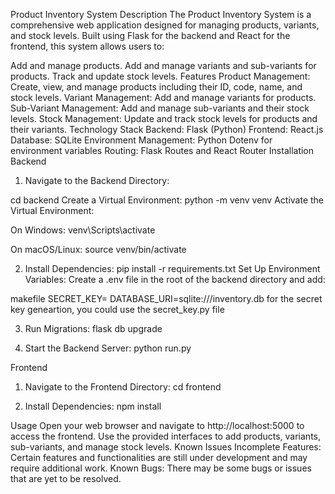 Product Inventory System
Description
The Product Inventory System is a comprehensive web application designed for managing products, variants, and stock levels. Built using Flask for the backend and React for the frontend, this system allows users to:

Add and manage products.
Add and manage variants and sub-variants for products.
Track and update stock levels.
Features
Product Management: Create, view, and manage products including their ID, code, name, and stock levels.
Variant Management: Add and manage variants for products.
Sub-Variant Management: Add and manage sub-variants and their stock levels.
Stock Management: Update and track stock levels for products and their variants.
Technology Stack
Backend: Flask (Python)
Frontend: React.js
Database: SQLite
Environment Management: Python Dotenv for environment variables
Routing: Flask Routes and React Router
Installation
Backend
1. Navigate to the Backend Directory:

cd backend
Create a Virtual Environment:
python -m venv venv
Activate the Virtual Environment:

On Windows:
venv\Scripts\activate

On macOS/Linux:
source venv/bin/activate

2. Install Dependencies:
pip install -r requirements.txt
Set Up Environment Variables: Create a .env file in the root of the backend directory and add:

makefile
SECRET_KEY=<your-secret-key>
DATABASE_URI=sqlite:///inventory.db
for the secret key geneartion, you could use the secret_key.py file

3. Run Migrations:
flask db upgrade

4. Start the Backend Server:
python run.py

Frontend
1. Navigate to the Frontend Directory:
cd frontend

2. Install Dependencies:
npm install



Usage
Open your web browser and navigate to http://localhost:5000 to access the frontend.
Use the provided interfaces to add products, variants, sub-variants, and manage stock levels.
Known Issues
Incomplete Features: Certain features and functionalities are still under development and may require additional work.
Known Bugs: There may be some bugs or issues that are yet to be resolved.